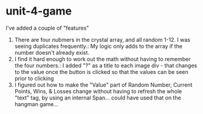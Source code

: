 # unit-4-game

I've added a couple of "features"
1. There are four nubmers in the crystal array, and all random 1-12. I was seeing duplicates frequently.:
	My logic only adds to the array if the number doesn't already exist.
2. I find it hard enough to work out the math without having to remember the four numbers.:
	I added "?" as a title to each image div - 
	that changes to the value once the button is clicked so that the values can be seen prior to clicking
3. I figured out how to make the "Value" part of Random Number, Current Points, Wins, & Losses change without
	having to refresh the whole "text" tag, by using an internal Span... could have used that on the hangman game...
